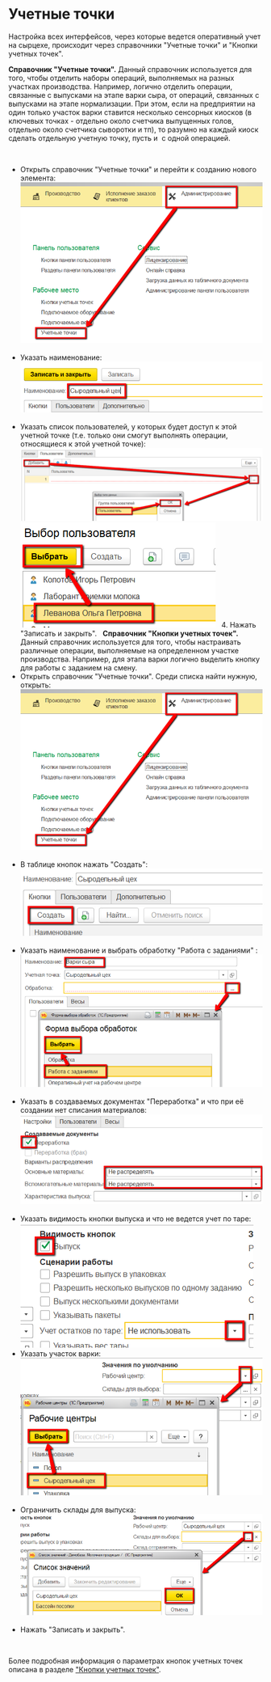 **Учетные точки**
=================

Настройка всех интерфейсов, через которые ведется оперативный учет на
сырцехе, происходит через справочники "Учетные точки" и "Кнопки учетных
точек".



**Справочник "Учетные точки".** Данный справочник используется для того,
чтобы отделить наборы операций, выполняемых на разных участках
производства. Например, логично отделить операции, связанные с выпусками
на этапе варки сыра, от операций, связанных с выпусками на этапе
нормализации. При этом, если на предприятии на один только участок варки
ставится несколько сенсорных киосков (в ключевых точках - отдельно около
счетчика выпущенных голов, отдельно около счетчика сыворотки и тп), то
разумно на каждый киоск сделать отдельную учетную точку, пусть и  с
одной операцией.
 

 

-   Открыть справочник "Учетные точки" и перейти к созданию нового
    элемента:
    ![](AccountPoints.assets/drex_uchetnye_tochki_3_custom.png)
     
-   Указать наименование:
    ![](AccountPoints.assets/drex_uchetnye_tochki_3_custom_2.png)
     
-   Указать список пользователей, у которых будет доступ к этой учетной
    точке (т.е. только они смогут выполнять операции, относящиеся к этой
    учетной точке):
    ![](AccountPoints.assets/drex_uchetnye_tochki_3_custom_3.png)
    ![](AccountPoints.assets/drex_uchetnye_tochki_3_custom_4.png)
     
    4. Нажать "Записать и закрыть".
     
    **Справочник "Кнопки учетных точек".**  Данный справочник
    используется для того, чтобы настраивать различные операции,
    выполняемые на определенном участке производства. Например, для
    этапа варки логично выделить кнопку для работы с заданием на смену.
     
-   Открыть справочник "Учетные точки". Среди списка найти нужную,
    открыть:
    ![](AccountPoints.assets/drex_uchetnye_tochki_3_custom.png)
     
-   В таблице кнопок нажать "Создать":
    ![](AccountPoints.assets/drex_uchetnye_tochki_3_custom_5.png)
     
-   Указать наименование и выбрать обработку "Работа с заданиями" :
    ![](AccountPoints.assets/drex_uchetnye_tochki_3_custom_6.png)
     
-   Указать в создаваемых документах "Переработка" и что при её создании
    нет списания материалов:
    ![](AccountPoints.assets/drex_uchetnye_tochki_3_custom_7.png)
     
-   Указать видимость кнопки выпуска и что не ведется учет по таре:
    ![](AccountPoints.assets/drex_uchetnye_tochki_3_custom_8.png)
     
-   Указать участок варки:
    ![](AccountPoints.assets/drex_uchetnye_tochki_3_custom_9.png)
     
-   Ограничить склады для выпуска:
    ![](AccountPoints.assets/drex_uchetnye_tochki_3_custom_10.png)
     
-   Нажать "Записать и закрыть".

 

Более подробная информация о параметрах кнопок учетных точек описана в
разделе ["Кнопки учетных точек"](../../../../CommonInformation/Handbooks/ButtonOfAccountPoint/readme.md).
